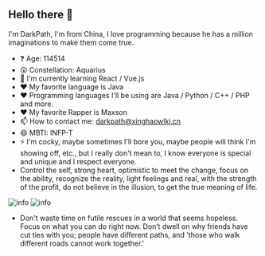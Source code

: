 ## Hello there 👋

I'm DarkPath, I'm from China, I love programming because he has a million imaginations to make them come true.

- ❓ Age: 114514
- 😲 Constellation: Aquarius
- 🔭 I'm currently learning React / Vue.js
- ❤️ My favorite language is Java
- ❤️ Programming languages I'll be using are Java / Python / C++ / PHP and more.
- ❤️ My favorite Rapper is Maxson
- 📫 How to contact me: darkpath@xinghaowlkj.cn
- 😄 MBTI: INFP-T
- ⚡ I'm cocky, maybe sometimes I'll bore you, maybe people will think I'm showing off, etc., but I really don't mean to, I know everyone is special and unique and I respect everyone.
- Control the self, strong heart, optimistic to meet the change, focus on the ability, recognize the reality, light feelings and real, with the strength of the profit, do not believe in the illusion, to get the true meaning of life.

![info](https://github-readme-stats.vercel.app/api?username=darkpath2011&show_icons=true&count_private=true&include_all_commits=true&show=reviews%2Cdiscussions_answered&role=OWNER%2CORGANIZATION_MEMBER%2CCOLLABORATOR&theme=default_repocard)
![info](https://github-readme-stats.vercel.app/api/top-langs/?username=darkpath2011&layout=compact)

- Don't waste time on futile rescues in a world that seems hopeless. Focus on what you can do right now. Don’t dwell on why friends have cut ties with you; people have different paths, and 'those who walk different roads cannot work together.'


